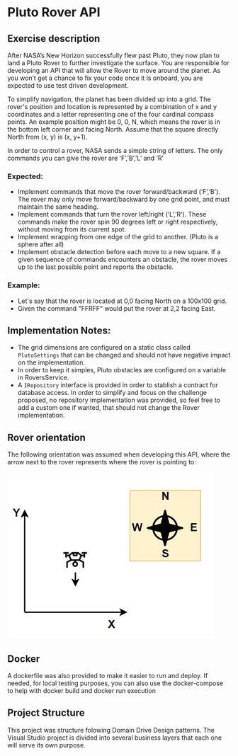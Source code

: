 # Pluto Rover API

## Exercise description

After NASA’s New Horizon successfully flew past Pluto, they now plan to land a Pluto Rover
to further investigate the surface. You are responsible for developing an API that will allow
the Rover to move around the planet. As you won’t get a chance to fix your code once it is
onboard, you are expected to use test driven development.

To simplify navigation, the planet has been divided up into a grid. The rover's position and
location is represented by a combination of x and y coordinates and a letter representing
one of the four cardinal compass points. An example position might be 0, 0, N, which
means the rover is in the bottom left corner and facing North. Assume that the square
directly North from (x, y) is (x, y+1).

In order to control a rover, NASA sends a simple string of letters. The only commands you
can give the rover are ‘F’,’B’,’L’ and ‘R’

### Expected:

- Implement commands that move the rover forward/backward (‘F’,’B’). The rover
  may only move forward/backward by one grid point, and must maintain the same
  heading.
- Implement commands that turn the rover left/right (‘L’,’R’). These commands make
  the rover spin 90 degrees left or right respectively, without moving from its current
  spot.
- Implement wrapping from one edge of the grid to another. (Pluto is a sphere after
  all)
- Implement obstacle detection before each move to a new square. If a given
  sequence of commands encounters an obstacle, the rover moves up to the last
  possible point and reports the obstacle.

### Example:

- Let's say that the rover is located at 0,0 facing North on a 100x100 grid.
- Given the command "FFRFF" would put the rover at 2,2 facing East.

## Implementation Notes:

- The grid dimensions are configured on a static class called `PlutoSettings` that can be changed and should not have negative impact on the implementation.
- In order to keep it simples, Pluto obstacles are configured on a variable in RoversService.
- A `IRepository` interface is provided in order to stablish a contract for database access. In order to simplify and focus on the challenge proposed, no repository implementation was provided, so feel free to add a custom one if wanted, that should not change the Rover implementation.

## Rover orientation

The following orientation was assumed when developing this API, where the arrow next to the rover represents where the rover is pointing to:

![alt text](./rover.png)

## Docker

A dockerfile was also provided to make it easier to run and deploy.
If needed, for local testing purposes, you can also use the docker-compose to help with docker build and docker run execution

## Project Structure

This project was structure folowing Domain Drive Design patterns.
The Visual Studio project is divided into several business layers that each one will serve its own purpose.
